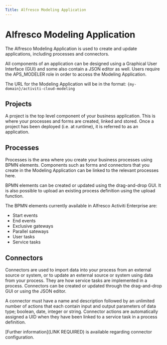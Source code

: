 ```yaml
---
Title: Alfresco Modeling Application
---
```


# Alfresco Modeling Application

The Alfresco Modeling Application is used to create and update applications, including processes and connectors.

All components of an application can be designed using a Graphical User Interface (GUI) and some also contain a JSON editor as well. Users require the APS_MODELER role in order to access the Modeling Application. 

The URL for the Modeling Application will be in the format: `{my-domain}/activiti-cloud-modeling`

## Projects
A project is the top level component of your business application. This is where your processes and forms are created, linked and stored. Once a project has been deployed (i.e. at runtime), it is referred to as an application. 

## Processes
Processes is the area where you create your business processes using BPMN elements. Components such as forms and connectors that you create in the Modeling Application can be linked to the relevant processes here. 

BPMN elements can be created or updated using the drag-and-drop GUI. It is also possible to upload an existing process definition using the upload function.  

The BPMN elements currently available in Alfresco Activiti Enterprise are: 

* Start events
* End events
* Exclusive gateways
* Parallel sateways
* User tasks
* Service tasks

## Connectors
Connectors are used to import data into your process from an external source or system, or to update an external source or system using data from your process. They are how service tasks are implemented in a process. Connectors can be created or updated through the drag-and-drop GUI or using the JSON editor. 

A connector must have a name and description followed by an unlimited number of actions that each contain input and output parameters of data type; boolean, date, integer or string.
Connector actions are automatically assigned a UID when they have been linked to a service task in a process definition. 

[Further information](LINK REQUIRED) is available regarding connector configuration.
